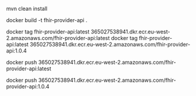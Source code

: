 
mvn clean install

docker build -t fhir-provider-api .

docker tag fhir-provider-api:latest 365027538941.dkr.ecr.eu-west-2.amazonaws.com/fhir-provider-api:latest
docker tag fhir-provider-api:latest 365027538941.dkr.ecr.eu-west-2.amazonaws.com/fhir-provider-api:1.0.4

docker push 365027538941.dkr.ecr.eu-west-2.amazonaws.com/fhir-provider-api:latest

docker push 365027538941.dkr.ecr.eu-west-2.amazonaws.com/fhir-provider-api:1.0.4
